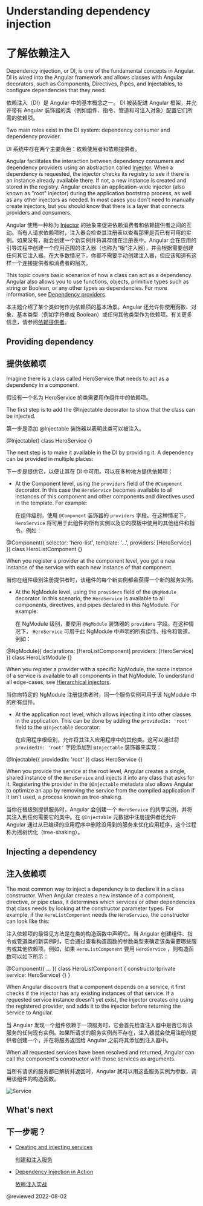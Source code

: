 # Understanding dependency injection

# 了解依赖注入

Dependency injection, or DI, is one of the fundamental concepts in Angular. DI is wired into the Angular framework and allows classes with Angular decorators, such as Components, Directives, Pipes, and Injectables, to configure dependencies that they need. 

依赖注入（DI）是 Angular 中的基本概念之一。 DI 被装配进 Angular 框架，并允许带有 Angular 装饰器的类（例如组件、指令、管道和可注入对象）配置它们所需的依赖项。

Two main roles exist in the DI system: dependency consumer and dependency provider. 

DI 系统中存在两个主要角色：依赖使用者和依赖提供者。

Angular facilitates the interaction between dependency consumers and dependency providers using an abstraction called [Injector](guide/glossary#injector). When a dependency is requested, the injector checks its registry to see if there is an instance already available there. If not, a new instance is created and stored in the registry. Angular creates an application-wide injector (also known as "root" injector) during the application bootstrap process, as well as any other injectors as needed. In most cases you don't need to manually create injectors, but you should know that there is a layer that connects providers and consumers.

Angular 使用一种称为 [Injector](guide/glossary#injector) 的抽象来促进依赖消费者和依赖提供者之间的互动。当有人请求依赖项时，注入器会检查其注册表以查看那里是否已有可用的实例。如果没有，就会创建一个新实例并将其存储在注册表中。Angular 会在应用的引导过程中创建一个应用范围的注入器（也称为“根”注入器），并会根据需要创建任何其它注入器。在大多数情况下，你都不需要手动创建注入器，但应该知道有这样一个连接提供者和消费者的层次。

This topic covers basic scenarios of how a class can act as a dependency. Angular also allows you to use functions, objects, primitive types such as string or Boolean, or any other types as dependencies. For more information, see [Dependency providers](guide/dependency-injection-providers).

本主题介绍了某个类如何作为依赖项的基本场景。Angular 还允许你使用函数、对象、基本类型（例如字符串或 Boolean）或任何其他类型作为依赖项。有关更多信息，请参阅[依赖提供者](guide/dependency-injection-providers)。

## Providing dependency

## 提供依赖项

Imagine there is a class called HeroService that needs to act as a dependency in a component.

假设有一个名为 HeroService 的类需要用作组件中的依赖项。

The first step is to add the @Injectable decorator to show that the class can be injected.

第一步是添加 @Injectable 装饰器以表明此类可以被注入。

<code-example language="typescript">
@Injectable()
class HeroService {}
</code-example>

The next step is to make it available in the DI by providing it.  A dependency can be provided in multiple places:

下一步是提供它，以便让其在 DI 中可用。可以在多种地方提供依赖项：

* At the Component level, using the `providers` field of the `@Component` decorator. In this case the `HeroService` becomes available to all instances of this component and other components and directives used in the template. For example:

  在组件级别，使用 `@Component` 装饰器的 `providers` 字段。在这种情况下，`HeroService` 将可用于此组件的所有实例以及它的模板中使用的其他组件和指令。例如：

<code-example language="typescript">
@Component({
  selector: 'hero-list',
  template: '...',
  providers: [HeroService]
})
class HeroListComponent {}
</code-example>

When you register a provider at the component level, you get a new instance of the service with each new instance of that component.

当你在组件级别注册提供者时，该组件的每个新实例都会获得一个新的服务实例。

* At the NgModule level, using the `providers` field of the `@NgModule` decorator. In this scenario, the `HeroService` is available to all components, directives, and pipes declared in this NgModule. For example:

  在 NgModule 级别，要使用 `@NgModule` 装饰器的 `providers` 字段。在这种情况下， `HeroService` 可用于此 NgModule 中声明的所有组件、指令和管道。例如：

<code-example language="typescript">
@NgModule({
  declarations: [HeroListComponent]
  providers: [HeroService]
})
class HeroListModule {}
</code-example>

When you register a provider with a specific NgModule, the same instance of a service is available to all components in that NgModule.
To understand all edge-cases, see [Hierarchical injectors](guide/hierarchical-dependency-injection).

当你向特定的 NgModule 注册提供者时，同一个服务实例可用于该 NgModule 中的所有组件。

* At the application root level, which allows injecting it into other classes in the application. This can be done by adding the `providedIn: 'root'` field to the `@Injectable` decorator:

  在应用程序根级别，允许将其注入应用程序中的其他类。这可以通过将 `providedIn: 'root'` 字段添加到 `@Injectable` 装饰器来实现：

<code-example language="typescript">
@Injectable({
  providedIn: 'root'
})
class HeroService {}
</code-example>

When you provide the service at the root level, Angular creates a single, shared instance of the `HeroService` and injects it into any class that asks for it. Registering the provider in the `@Injectable` metadata also allows Angular to optimize an app by removing the service from the compiled application if it isn't used, a process known as tree-shaking.

当你在根级别提供服务时，Angular 会创建一个 `HeroService` 的共享实例，并将其注入到任何需要它的类中。在 `@Injectable` 元数据中注册提供者还允许 Angular 通过从已编译的应用程序中删除没用到的服务来优化应用程序，这个过程称为摇树优化（tree-shaking）。

## Injecting a dependency

## 注入依赖项

The most common way to inject a dependency is to declare it in a class constructor. When Angular creates a new instance of a component, directive, or pipe class, it determines which services or other dependencies that class needs by looking at the constructor parameter types. For example, if the `HeroListComponent` needs the `HeroService`, the constructor can look like this:

注入依赖项的最常见方法是在类的构造函数中声明它。当 Angular 创建组件、指令或管道类的新实例时，它会通过查看构造函数的参数类型来确定该类需要哪些服务或其他依赖项。例如，如果 `HeroListComponent` 要用 `HeroService` ，则构造函数可以如下所示：

<code-example language="typescript">
@Component({ … })
class HeroListComponent {
  constructor(private service: HeroService) {}
}
</code-example>

When Angular discovers that a component depends on a service, it first checks if the injector has any existing instances of that service. If a requested service instance doesn't yet exist, the injector creates one using the registered provider, and adds it to the injector before returning the service to Angular.

当 Angular 发现一个组件依赖于一项服务时，它会首先检查注入器中是否已有该服务的任何现有实例。如果所请求的服务实例尚不存在，注入器就会使用注册的提供者创建一个，并在将服务返回给 Angular 之前将其添加到注入器中。

When all requested services have been resolved and returned, Angular can call the component's constructor with those services as arguments.

当所有请求的服务都已解析并返回时，Angular 就可以用这些服务实例为参数，调用该组件的构造函数。

<div class="lightbox">
  <img src="generated/images/guide/architecture/injector-injects.png" alt="Service" class="left">
</div>

## What's next

## 下一步呢？

* [Creating and injecting services](guide/creating-injectable-service)

  [创建和注入服务](guide/creating-injectable-service)

* [Dependency Injection in Action](guide/dependency-injection-in-action)

  [依赖注入实战](guide/dependency-injection-in-action)

@reviewed 2022-08-02
